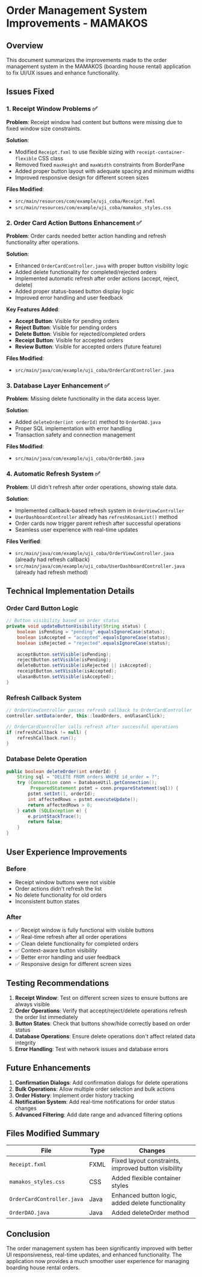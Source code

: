 # Order Management System Improvements - MAMAKOS

## Overview
This document summarizes the improvements made to the order management system in the MAMAKOS (boarding house rental) application to fix UI/UX issues and enhance functionality.

## Issues Fixed

### 1. Receipt Window Problems ✅
**Problem**: Receipt window had content but buttons were missing due to fixed window size constraints.

**Solution**:
- Modified `Receipt.fxml` to use flexible sizing with `receipt-container-flexible` CSS class
- Removed fixed `maxHeight` and `maxWidth` constraints from BorderPane
- Added proper button layout with adequate spacing and minimum widths
- Improved responsive design for different screen sizes

**Files Modified**:
- `src/main/resources/com/example/uji_coba/Receipt.fxml`
- `src/main/resources/com/example/uji_coba/mamakos_styles.css`

### 2. Order Card Action Buttons Enhancement ✅
**Problem**: Order cards needed better action handling and refresh functionality after operations.

**Solution**:
- Enhanced `OrderCardController.java` with proper button visibility logic
- Added delete functionality for completed/rejected orders
- Implemented automatic refresh after order actions (accept, reject, delete)
- Added proper status-based button display logic
- Improved error handling and user feedback

**Key Features Added**:
- **Accept Button**: Visible for pending orders
- **Reject Button**: Visible for pending orders  
- **Delete Button**: Visible for rejected/completed orders
- **Receipt Button**: Visible for accepted orders
- **Review Button**: Visible for accepted orders (future feature)

**Files Modified**:
- `src/main/java/com/example/uji_coba/OrderCardController.java`

### 3. Database Layer Enhancement ✅
**Problem**: Missing delete functionality in the data access layer.

**Solution**:
- Added `deleteOrder(int orderId)` method to `OrderDAO.java`
- Proper SQL implementation with error handling
- Transaction safety and connection management

**Files Modified**:
- `src/main/java/com/example/uji_coba/OrderDAO.java`

### 4. Automatic Refresh System ✅
**Problem**: UI didn't refresh after order operations, showing stale data.

**Solution**:
- Implemented callback-based refresh system in `OrderViewController`
- `UserDashboardController` already has `refreshKosanList()` method
- Order cards now trigger parent refresh after successful operations
- Seamless user experience with real-time updates

**Files Verified**:
- `src/main/java/com/example/uji_coba/OrderViewController.java` (already had refresh callback)
- `src/main/java/com/example/uji_coba/UserDashboardController.java` (already had refresh method)

## Technical Implementation Details

### Order Card Button Logic
```java
// Button visibility based on order status
private void updateButtonVisibility(String status) {
    boolean isPending = "pending".equalsIgnoreCase(status);
    boolean isAccepted = "accepted".equalsIgnoreCase(status);
    boolean isRejected = "rejected".equalsIgnoreCase(status);
    
    acceptButton.setVisible(isPending);
    rejectButton.setVisible(isPending);
    deleteButton.setVisible(isRejected || isAccepted);
    receiptButton.setVisible(isAccepted);
    ulasanButton.setVisible(isAccepted);
}
```

### Refresh Callback System
```java
// OrderViewController passes refresh callback to OrderCardController
controller.setData(order, this::loadOrders, onUlasanClick);

// OrderCardController calls refresh after successful operations
if (refreshCallback != null) {
    refreshCallback.run();
}
```

### Database Delete Operation
```java
public boolean deleteOrder(int orderId) {
    String sql = "DELETE FROM orders WHERE id_order = ?";
    try (Connection conn = DatabaseUtil.getConnection();
         PreparedStatement pstmt = conn.prepareStatement(sql)) {
        pstmt.setInt(1, orderId);
        int affectedRows = pstmt.executeUpdate();
        return affectedRows > 0;
    } catch (SQLException e) {
        e.printStackTrace();
        return false;
    }
}
```

## User Experience Improvements

### Before
- Receipt window buttons were not visible
- Order actions didn't refresh the list
- No delete functionality for old orders
- Inconsistent button states

### After
- ✅ Receipt window is fully functional with visible buttons
- ✅ Real-time refresh after all order operations
- ✅ Clean delete functionality for completed orders
- ✅ Context-aware button visibility
- ✅ Better error handling and user feedback
- ✅ Responsive design for different screen sizes

## Testing Recommendations

1. **Receipt Window**: Test on different screen sizes to ensure buttons are always visible
2. **Order Operations**: Verify that accept/reject/delete operations refresh the order list immediately
3. **Button States**: Check that buttons show/hide correctly based on order status
4. **Database Operations**: Ensure delete operations don't affect related data integrity
5. **Error Handling**: Test with network issues and database errors

## Future Enhancements

1. **Confirmation Dialogs**: Add confirmation dialogs for delete operations
2. **Bulk Operations**: Allow multiple order selection and bulk actions
3. **Order History**: Implement order history tracking
4. **Notification System**: Add real-time notifications for order status changes
5. **Advanced Filtering**: Add date range and advanced filtering options

## Files Modified Summary

| File | Type | Changes |
|------|------|---------|
| `Receipt.fxml` | FXML | Fixed layout constraints, improved button visibility |
| `mamakos_styles.css` | CSS | Added flexible container styles |
| `OrderCardController.java` | Java | Enhanced button logic, added delete functionality |
| `OrderDAO.java` | Java | Added deleteOrder method |

## Conclusion

The order management system has been significantly improved with better UI responsiveness, real-time updates, and enhanced functionality. The application now provides a much smoother user experience for managing boarding house rental orders.
